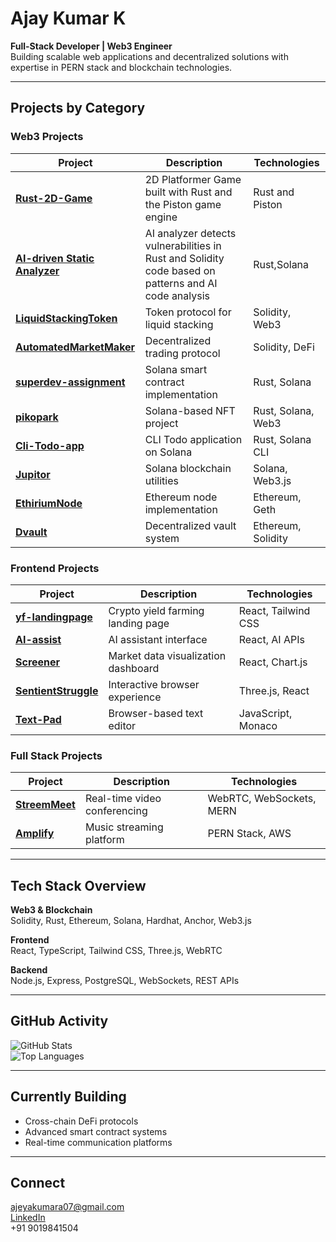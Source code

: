 # Ajay Kumar K

**Full-Stack Developer | Web3 Engineer**  
Building scalable web applications and decentralized solutions with expertise in PERN stack and blockchain technologies.

---

## Projects by Category

###  Web3 Projects
| Project | Description | Technologies |
|---------|-------------|-------------|
| **[Rust-2D-Game](https://github.com/ajey35/Rust2DGame)** | 2D Platformer Game built with Rust and the Piston game engine |  Rust and Piston
| **[AI-driven Static Analyzer](https://github.com/ajey35/capture-flag-solana)**|AI analyzer detects vulnerabilities in Rust and Solidity code based on patterns and AI code analysis| Rust,Solana
| **[LiquidStackingToken](https://github.com/ajey35/LiquidStackingToken)** | Token protocol for liquid stacking | Solidity, Web3 |
| **[AutomatedMarketMaker](https://github.com/ajey35/AutomatedMarketMaker)** | Decentralized trading protocol | Solidity, DeFi |
| **[superdev-assignment](https://github.com/ajey35/superdev-assignment)** | Solana smart contract implementation | Rust, Solana |
| **[pikopark](https://github.com/ajey35/pikopark)** | Solana-based NFT project | Rust, Solana, Web3 |
| **[Cli-Todo-app](https://github.com/ajey35/Cli-Todo-app)** | CLI Todo application on Solana | Rust, Solana CLI |
| **[Jupitor](https://github.com/ajey35/Jupitor)** | Solana blockchain utilities | Solana, Web3.js |
| **[EthiriumNode](https://github.com/ajey35/EthiriumNode)** | Ethereum node implementation | Ethereum, Geth |
| **[Dvault](https://github.com/ajey35/Dvault)** | Decentralized vault system | Ethereum, Solidity |

###  Frontend Projects
| Project | Description | Technologies |
|---------|-------------|-------------|
| **[yf-landingpage](https://github.com/ajey35/yf-landingpage)** | Crypto yield farming landing page | React, Tailwind CSS |
| **[AI-assist](https://github.com/ajey35/AI-assist)** | AI assistant interface | React, AI APIs |
| **[Screener](https://github.com/ajey35/Screener)** | Market data visualization dashboard | React, Chart.js |
| **[SentientStruggle](https://github.com/ajey35/SentientStruggle)** | Interactive browser experience | Three.js, React |
| **[Text-Pad](https://github.com/ajey35/Text-Pad)** | Browser-based text editor | JavaScript, Monaco |

###  Full Stack Projects
| Project | Description | Technologies |
|---------|-------------|-------------|
| **[StreemMeet](https://github.com/ajey35/StreemMeet)** | Real-time video conferencing | WebRTC, WebSockets, MERN |
| **[Amplify](https://github.com/ajey35/Amplify)** | Music streaming platform | PERN Stack, AWS |

---

## Tech Stack Overview
**Web3 & Blockchain**  
Solidity, Rust, Ethereum, Solana, Hardhat, Anchor, Web3.js  

**Frontend**  
React, TypeScript, Tailwind CSS, Three.js, WebRTC  

**Backend**  
Node.js, Express, PostgreSQL, WebSockets, REST APIs  

---

## GitHub Activity
![GitHub Stats](https://github-readme-stats.vercel.app/api?username=ajey35&show_icons=true&theme=minimal&hide_border=true&count_private=true)  
![Top Languages](https://github-readme-stats.vercel.app/api/top-langs/?username=ajey35&layout=compact&theme=minimal&hide_border=true)

---

## Currently Building
- Cross-chain DeFi protocols
- Advanced smart contract systems
- Real-time communication platforms

---

## Connect  
 [ajeyakumara07@gmail.com](mailto:ajeyakumara07@gmail.com)  
 [LinkedIn](https://www.linkedin.com/in/ajeya-kumara-k-331bbb29b/)  
 +91 9019841504
